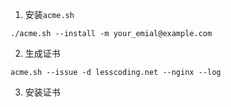 1. 安装`acme.sh`
```shell
./acme.sh --install -m your_emial@example.com
```
2. 生成证书
```shell
acme.sh --issue -d lesscoding.net --nginx --log
```
3. 安装证书
```shell
